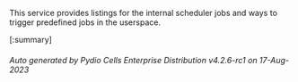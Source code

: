 






This service provides listings for the internal scheduler jobs and ways to trigger predefined jobs in the userspace.

[:summary]

###### Auto generated by Pydio Cells Enterprise Distribution v4.2.6-rc1 on 17-Aug-2023
